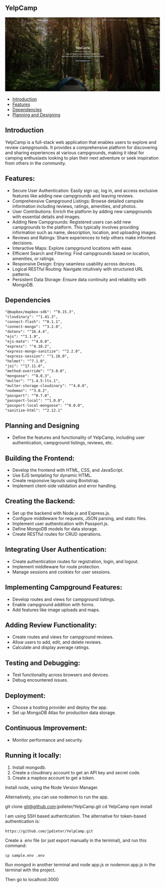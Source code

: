 ## YelpCamp

![YelpCamp Image](public/images/YelpCamp.png)

<!-- Live App: https://yelpcamp-s39h.onrender.com/ -->

- [Introduction](#introduction)
- [Features](#features)
- [Dependencies](#dependencies)
- [Planning and Designing](#planning-and-designing)

## Introduction

YelpCamp is a full-stack web application that enables users to explore and review campgrounds. It provides a comprehensive platform for discovering and sharing experiences at various campgrounds, making it ideal for camping enthusiasts looking to plan their next adventure or seek inspiration from others in the community.

## Features:

* Secure User Authentication: Easily sign up, log in, and access exclusive features like adding new campgrounds and leaving reviews.
* Comprehensive Campground Listings: Browse detailed campsite information including reviews, ratings, amenities, and photos.
* User Contributions: Enrich the platform by adding new campgrounds with essential details and images.
* Adding New Campgrounds: Registered users can add new campgrounds to the platform. This typically involves providing information such as name, description, location, and uploading images.
* Reviews and Ratings: Share experiences to help others make informed decisions.
* Interactive Maps: Explore campground locations with ease.
* Efficient Search and Filtering: Find campgrounds based on location, amenities, or ratings.
* Responsive Design: Enjoy seamless usability across devices.
* Logical RESTful Routing: Navigate intuitively with structured URL patterns.
* Persistent Data Storage: Ensure data continuity and reliability with MongoDB.

## Dependencies 
    "@mapbox/mapbox-sdk": "^0.15.3",
    "cloudinary": "^1.41.3",
    "connect-flash": "^0.1.1",
    "connect-mongo": "^3.2.0",
    "dotenv": "^16.4.4",
    "ejs": "^3.1.9",
    "ejs-mate": "^4.0.0",
    "express": "^4.18.2",
    "express-mongo-sanitize": "^2.2.0",
    "express-session": "^1.18.0",
    "helmet": "^7.1.0",
    "joi": "^17.11.0",
    "method-override": "^3.0.0",
    "mongoose": "^8.0.3",
    "multer": "^1.4.5-lts.1",
    "multer-storage-cloudinary": "^4.0.0",
    "nodemon": "^3.0.2",
    "passport": "^0.7.0",
    "passport-local": "^1.0.0",
    "passport-local-mongoose": "^8.0.0",
    "sanitize-html": "^2.12.1"

## Planning and Designing

* Define the features and functionality of YelpCamp, including user authentication, campground listings, reviews, etc.

## Building the Frontend:
* Develop the frontend with HTML, CSS, and JavaScript.
* Use EJS templating for dynamic HTML.
* Create responsive layouts using Bootstrap.
* Implement client-side validation and error handling.

## Creating the Backend:
* Set up the backend with Node.js and Express.js.
* Configure middleware for requests, JSON parsing, and static files.
* Implement user authentication with Passport.js.
* Define MongoDB models for data storage.
* Create RESTful routes for CRUD operations.

## Integrating User Authentication:
* Create authentication routes for registration, login, and logout.
* Implement middleware for route protection.
* Manage sessions and cookies for user sessions.

## Implementing Campground Features:
* Develop routes and views for campground listings.
* Enable campground addition with forms.
* Add features like image uploads and maps.

## Adding Review Functionality:
* Create routes and views for campground reviews.
* Allow users to add, edit, and delete reviews.
* Calculate and display average ratings.

## Testing and Debugging:
* Test functionality across browsers and devices.
* Debug encountered issues.

## Deployment:
* Choose a hosting provider and deploy the app.
* Set up MongoDB Atlas for production data storage.

## Continuous Improvement:
* Monitor performance and security.

## Running it locally:

1. Install mongodb.
2. Create a cloudinary account to get an API key and secret code.
3. Create a mapbox account to get a token.

Install node, using the Node Version Manager.

Alternatively, you can use nodemon to run the app.

git clone git@github.com:jpdieter/YelpCamp.git
cd YelpCamp
npm install

I am using SSH based authentication. The alternative for token-based authentication is:

`https://github.com/jpdieter/YelpCamp.git`

Create a .env file (or just export manually in the terminal), and run this command:

`cp sample.env .env`

Run mongod in another terminal and node app.js or nodemon app.js in the terminal with the project.

Then go to localhost:3000
